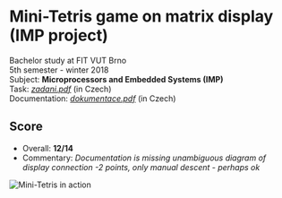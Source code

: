 #  Mini-Tetris game on matrix display (IMP project)
Bachelor study at FIT VUT Brno  
5th semester - winter 2018  
Subject: **Microprocessors and Embedded Systems (IMP)**  
Task: *[zadani.pdf](./docs/zadani.pdf)* (in Czech)  
Documentation: *[dokumentace.pdf](./docs/dokumentace.pdf)* (in Czech)  

## Score
* Overall: **12/14**
* Commentary: *Documentation is missing unambiguous diagram of display connection -2 points, only manual descent - perhaps ok*

![Mini-Tetris in action](./img/in_action.gif)
